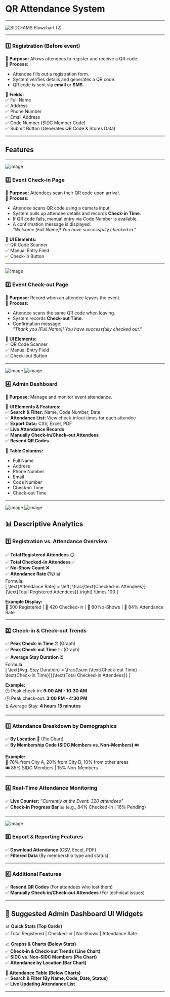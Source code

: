 # QR Attendance System 

---

![SIDC-AMS Flowchart (2)](https://github.com/user-attachments/assets/5ced3bdf-825f-44cd-9b65-12298212774b)

---

### 1️⃣ Registration (Before event)
📌 **Purpose:** Allows attendees to register and receive a QR code.  
📌 **Process:**  
- Attendee fills out a registration form.  
- System verifies details and generates a QR code.  
- QR code is sent via **email** or **SMS**.  

📌 **Fields:**  
✅ Full Name  
✅ Address  
✅ Phone Number  
✅ Email Address  
✅ Code Number (SIDC Member Code)  
✅ Submit Button (Generates QR Code & Stores Data)  

---

## Features

---

![image](https://github.com/user-attachments/assets/bac41eee-efde-48da-aa82-d4ed9ba7cc64)
### 2️⃣ Event Check-in Page 
📌 **Purpose:** Attendees scan their QR code upon arrival.  
📌 **Process:**  
- Attendee scans QR code using a camera input.  
- System pulls up attendee details and records **Check-in Time**.  
- If QR code fails, manual entry via Code Number is available.  
- A confirmation message is displayed:  
  _"Welcome [Full Name]! You have successfully checked in."_  

📌 **UI Elements:**  
✅ QR Code Scanner  
✅ Manual Entry Field  
✅ Check-in Button  

---

![image](https://github.com/user-attachments/assets/4b26a655-6846-4ef3-9c86-55e99bf4dc74)
### 3️⃣ Event Check-out Page
📌 **Purpose:** Record when an attendee leaves the event.  
📌 **Process:**  
- Attendee scans the same QR code when leaving.  
- System records **Check-out Time**.  
- Confirmation message:  
  _"Thank you [Full Name]! You have successfully checked out."_  

📌 **UI Elements:**  
✅ QR Code Scanner  
✅ Manual Entry Field  
✅ Check-out Button  

---

![image](https://github.com/user-attachments/assets/2b4df633-9cd3-4fd4-bc76-9d93bccd33f6)
![image](https://github.com/user-attachments/assets/6a042cd8-d04f-4030-880d-24edc7813ddc)
### 4️⃣ Admin Dashboard 
📌 **Purpose:** Manage and monitor event attendance.  

📌 **UI Elements & Features:**  
✅ **Search & Filter:** Name, Code Number, Date  
✅ **Attendance List:** View check-in/out times for each attendee  
✅ **Export Data:** CSV, Excel, PDF  
✅ **Live Attendance Records**  
✅ **Manually Check-in/Check-out Attendees**  
✅ **Resend QR Codes**  

📌 **Table Columns:**  
- Full Name  
- Address  
- Phone Number  
- Email  
- Code Number  
- Check-in Time  
- Check-out Time  

---


![image](https://github.com/user-attachments/assets/80bdcb76-b32b-4ee5-bd0f-2d4930bdc38f)
![image](https://github.com/user-attachments/assets/4049be04-a6fd-4516-b5cd-836a3ed69889)
## 📊 Descriptive Analytics 

### 1️⃣ Registration vs. Attendance Overview  
✅ **Total Registered Attendees** 📋  
✅ **Total Checked-in Attendees** ✅  
✅ **No-Show Count** ❌  
✅ **Attendance Rate (%)** 📊  
Formula:  
\[
\text{Attendance Rate} = \left( \frac{\text{Checked-in Attendees}}{\text{Total Registered Attendees}} \right) \times 100
\]  

**Example Display:**  
🔹 500 Registered | 🔹 420 Checked-in | 🔹 80 No-Shows | 🔹 84% Attendance Rate  

---

### 2️⃣ Check-in & Check-out Trends  
✅ **Peak Check-in Time** ⏰ (Graph)  
✅ **Peak Check-out Time** 📉 (Graph)  
✅ **Average Stay Duration** ⏳  
Formula:  
\[
\text{Avg. Stay Duration} = \frac{\sum (\text{Check-out Time} - \text{Check-in Time})}{\text{Total Checked-in Attendees}}
\]  

**Example:**  
🕒 Peak check-in: **9:00 AM - 10:30 AM**  
🕒 Peak check-out: **3:00 PM - 4:30 PM**  
⏳ Average Stay: **4 hours 15 minutes**  

---

### 3️⃣ Attendance Breakdown by Demographics  
✅ **By Location** 📍 (Pie Chart)  
✅ **By Membership Code (SIDC Members vs. Non-Members)** 🎟️  

**Example:**  
📍 70% from City A, 20% from City B, 10% from other areas  
🎟️ 85% SIDC Members | 15% Non-Members  

---

### 4️⃣ Real-Time Attendance Monitoring  
✅ **Live Counter:** _"Currently at the Event: 320 attendees"_  
✅ **Check-in Progress Bar** 📊 (e.g., 84% Checked-in | 16% Pending)  

---

![image](https://github.com/user-attachments/assets/bcb55f4c-0783-46be-a165-7774e8e46356)
### 5️⃣ Export & Reporting Features  
✅ **Download Attendance** (CSV, Excel, PDF)  
✅ **Filtered Data** (By membership type and status)  

---

### 6️⃣ Additional Features  
✅ **Resend QR Codes** (For attendees who lost them)  
✅ **Manually Check-in/Check-out Attendees** (For technical issues)  

---

## 📌 Suggested Admin Dashboard UI Widgets  
📊 **Quick Stats (Top Cards)**  
✅ Total Registered | Checked-in | No-Shows | Attendance Rate  

📈 **Graphs & Charts (Below Stats)**  
✅ **Check-in & Check-out Trends (Line Chart)**  
✅ **SIDC vs. Non-SIDC Members (Pie Chart)**  
✅ **Attendance by Location (Bar Chart)**  

📌 **Attendance Table (Below Charts)**  
✅ **Search & Filter (By Name, Code, Date, Status)**  
✅ **Live Updating Attendance List**  

---
